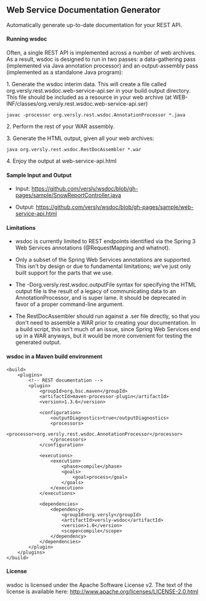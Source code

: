## Web Service Documentation Generator ##

Automatically generate up-to-date documentation for your REST API.

#### Running wsdoc ####

Often, a single REST API is implemented across a number of web archives. As a result, wsdoc is designed to run in two passes: a data-gathering pass (implemented via Java annotation processor) and an output-assembly pass (implemented as a standalone Java program):

1\. Generate the wsdoc interim data. This will create a file called org.versly.rest.wsdoc.web-service-api.ser in your build output directory. This file should be included as a resource in your web archive (at WEB-INF/classes/org.versly.rest.wsdoc.web-service-api.ser)

    javac -processor org.versly.rest.wsdoc.AnnotationProcessor *.java

2\. Perform the rest of your WAR assembly.

3\. Generate the HTML output, given all your web archives:

    java org.versly.rest.wsdoc.RestDocAssembler *.war

4\. Enjoy the output at web-service-api.html

#### Sample Input and Output ####

* Input: https://github.com/versly/wsdoc/blob/gh-pages/sample/SnowReportController.java

* Output: https://github.com/versly/wsdoc/blob/gh-pages/sample/web-service-api.html

#### Limitations ####

* wsdoc is currently limited to REST endpoints identified via the Spring 3 Web Services annotations (@RequestMapping and whatnot).

* Only a subset of the Spring Web Services annotations are supported. This isn't by design or due to fundamental limitations; we've just only built support for the parts that we use.

* The -Dorg.versly.rest.wsdoc.outputFile syntax for specifying the HTML output file is the result of a legacy of communicating data to an AnnotationProcessor, and is super lame. It should be deprecated in favor of a proper command-line argument.

* The RestDocAssembler should run against a .ser file directly, so that you don't need to assemble a WAR prior to creating your documentation. In a build script, this isn't much of an issue, since Spring Web Services end up in a WAR anyways, but it would be more convenient for testing the generated output.

#### wsdoc in a Maven build environment ####

    <build>
        <plugins>
            <!-- REST documentation -->
            <plugin>
                <groupId>org.bsc.maven</groupId>
                <artifactId>maven-processor-plugin</artifactId>
                <version>1.3.6</version>
                
                <configuration>
                    <outputDiagnostics>true</outputDiagnostics>
                    <processors>
                        <processor>org.versly.rest.wsdoc.AnnotationProcessor</processor>            
                    </processors>
                </configuration>
                        
                <executions>
                    <execution>
                        <phase>compile</phase>
                        <goals>
                            <goal>process</goal>
                        </goals>
                    </execution>
                </executions>

                <dependencies>
                    <dependency>
                        <groupId>org.versly</groupId>
                        <artifactId>versly-wsdoc</artifactId>
                        <version>1.0</version>
                        <scope>compile</scope>
                    </dependency>
                </dependencies>
            </plugin>
        </plugins>
    </build>

#### License ####

wsdoc is licensed under the Apache Software License v2. The text of the license is available here: http://www.apache.org/licenses/LICENSE-2.0.html
